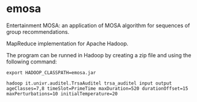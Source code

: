 # emosa

Entertainment MOSA: an application of MOSA algorithm for sequences of group recommendations.

MapReduce implementation for Apache Hadoop.

The program can be runned in Hadoop by creating a zip file and using the following command:

<code>export HADOOP_CLASSPATH=emosa.jar</code>

<code>hadoop it.univr.auditel.TrsaAuditel trsa_auditel input output ageClasses=7,8 timeSlot=PrimeTime maxDuration=520 durationOffset=15 maxPerturbations=10 initialTemperature=20</code>

